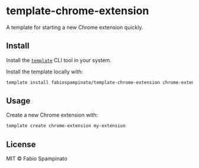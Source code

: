 # template-chrome-extension

A template for starting a new Chrome extension quickly.

## Install

Install the [`template`](https://github.com/fabiospampinato/template) CLI tool in your system.

Install the template locally with:

```sh
template install fabiospampinato/template-chrome-extension chrome-extension
```

## Usage

Create a new Chrome extension with:

```sh
template create chrome-extension my-extension
```

## License

MIT © Fabio Spampinato
